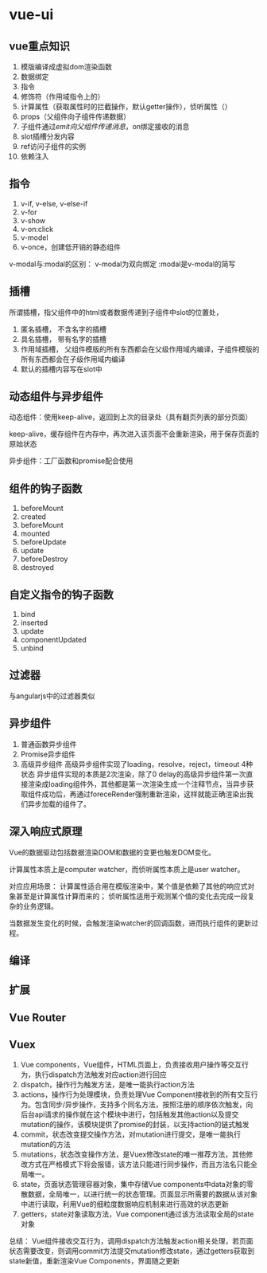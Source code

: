 # vue-ui

## vue重点知识

1. 模版编译成虚拟dom渲染函数
2. 数据绑定
3. 指令
4. 修饰符（作用域指令上的）
5. 计算属性（获取属性时的拦截操作，默认getter操作），侦听属性（）
6. props（父组件向子组件传递数据）
7. 子组件通过$emit向父组件传递消息，$on绑定接收的消息
8. slot插槽分发内容
9. ref访问子组件的实例
10. 依赖注入


## 指令
1. v-if, v-else, v-else-if
2. v-for
3. v-show
4. v-on:click
5. v-model
6. v-once，创建低开销的静态组件

v-modal与:modal的区别：
    v-modal为双向绑定
    :modal是v-modal的简写

## 插槽

所谓插槽，指父组件中的html或者数据传递到子组件中slot的位置处，

1. 匿名插槽，
    不含名字的插槽
2. 具名插槽，
    带有名字的插槽
3. 作用域插槽，
    父组件模版的所有东西都会在父级作用域内编译，子组件模版的所有东西都会在子级作用域内编译
4. 默认的插槽内容写在slot中

## 动态组件与异步组件

动态组件：使用keep-alive，返回到上次的目录处（具有翻页列表的部分页面）

keep-alive，缓存组件在内存中，再次进入该页面不会重新渲染，用于保存页面的原始状态

异步组件：工厂函数和promise配合使用

## 组件的钩子函数

1. beforeMount
2. created
3. beforeMount
4. mounted
5. beforeUpdate
6. update
7. beforeDestroy
8. destroyed

## 自定义指令的钩子函数

1. bind
2. inserted
3. update
4. componentUpdated
5. unbind

## 过滤器

与angularjs中的过滤器类似

## 异步组件

1. 普通函数异步组件
2. Promise异步组件
3. 高级异步组件
    高级异步组件实现了loading，resolve，reject，timeout 4种状态
    异步组件实现的本质是2次渲染，除了0 delay的高级异步组件第一次直接渲染成loading组件外，其他都是第一次渲染生成一个注释节点，当异步获取组件成功后，再通过foreceRender强制重新渲染，这样就能正确渲染出我们异步加载的组件了。

## 深入响应式原理

Vue的数据驱动包括数据渲染DOM和数据的变更也触发DOM变化。

计算属性本质上是computer watcher，而侦听属性本质上是user watcher。

对应应用场景：
计算属性适合用在模版渲染中，某个值是依赖了其他的响应式对象甚至是计算属性计算而来的；
侦听属性适用于观测某个值的变化去完成一段复杂的业务逻辑。

当数据发生变化的时候，会触发渲染watcher的回调函数，进而执行组件的更新过程。

## 编译

## 扩展

## Vue Router

## Vuex

1. Vue components，Vue组件，HTML页面上，负责接收用户操作等交互行为，执行dispatch方法触发对应action进行回应
2. dispatch，操作行为触发方法，是唯一能执行action方法
3. actions，操作行为处理模块，负责处理Vue Component接收到的所有交互行为。包含同步/异步操作，支持多个同名方法，按照注册的顺序依次触发，向后台api请求的操作就在这个模块中进行，包括触发其他action以及提交mutation的操作，该模块提供了promise的封装，以支持action的链式触发
4. commit，状态改变提交操作方法，对mutation进行提交，是唯一能执行mutation的方法
5. mutations，状态改变操作方法，是Vuex修改state的唯一推荐方法，其他修改方式在严格模式下将会报错，该方法只能进行同步操作，而且方法名只能全局唯一。
6. state，页面状态管理容器对象，集中存储Vue components中data对象的零散数据，全局唯一，以进行统一的状态管理。页面显示所需要的数据从该对象中进行读取，利用Vue的细粒度数据响应机制来进行高效的状态更新
7. getters，state对象读取方法，Vue component通过该方法读取全局的state对象

总结：
Vue组件接收交互行为，调用dispatch方法触发action相关处理，若页面状态需要改变，则调用commit方法提交mutation修改state，通过getters获取到state新值，重新渲染Vue Components，界面随之更新

















